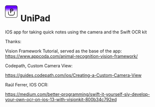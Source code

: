<img src="./Unipad/UniPad/Assets.xcassets/AppIcon.appiconset/UniPad icon-1.png"
     alt="UniPad Icon"
     style="float: left; margin-right: 10px;"
     width="40" height="40" />
# UniPad
IOS app for taking quick notes using the camera and the Swift OCR kit


Thanks:

Vision Framework Tutorial, served as the base of the app:
https://www.appcoda.com/animal-recognition-vision-framework/

Codepath, Custom Camera View:  

https://guides.codepath.com/ios/Creating-a-Custom-Camera-View

Raúl Ferrer, IOS OCR:

https://medium.com/better-programming/swift-it-yourself-siy-develop-your-own-ocr-on-ios-13-with-visionkit-800b34c792ed
